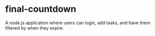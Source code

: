 # final-countdown
A node.js application where users can login, add tasks, and have them filtered by when they expire.
